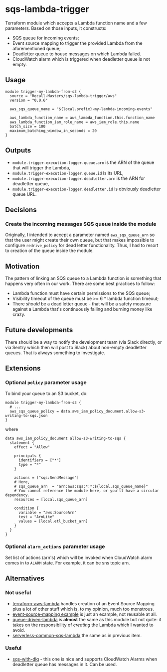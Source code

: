 # sqs-lambda-trigger

Terraform module which accepts a Lambda function name and a few parameters. Based on those inputs, it constructs:

- SQS queue for incoming events;
- Event source mapping to trigger the provided Lambda from the aforementioned queue;
- Deadletter queue to house messages on which Lambda failed.
- CloudWatch alarm which is triggered when deadletter queue is not empty.
## Usage

```hcl
module trigger-my-lambda-from-s3 {
  source = "Recall-Masters/sqs-lambda-trigger/aws"
  version = "0.0.6"

  aws_sqs_queue_name = "${local.prefix}-my-lambda-incoming-events"

  aws_lambda_function_name = aws_lambda_function.this.function_name
  aws_lambda_function_iam_role_name = aws_iam_role.this.name
  batch_size = 100
  maximum_batching_window_in_seconds = 20
}
```

## Outputs

- `module.trigger-execution-logger.queue.arn` is the ARN of the queue that will trigger the Lambda,
- `module.trigger-execution-logger.queue.id` is its URL,
- `module.trigger-execution-logger.deadletter.arn` is the ARN for deadletter queue,
- `module.trigger-execution-logger.deadletter.id` is obviously deadletter queue URL.

## Decisions

### Create the incoming messages SQS queue inside the module

Originally, I intended to accept a parameter named `aws_sqs_queue_arn` so that the user might create their own queue, but that makes impossible to configure `redrive_policy` for dead letter functionality. Thus, I had to resort to creation of the queue inside the module.


## Motivation

The pattern of linking an SQS queue to a Lambda function is something that happens very often in our work. There are some best practices to follow:

- Lambda function must have certain permissions to the SQS queue;
- Visibility timeout of the queue must be >= 6 * lambda function timeout;
- There *should* be a dead letter queue - that will be a safety measure against a Lambda that's continuously failing and burning money like crazy.

## Future developments

There should be a way to notify the development team (via Slack directly, or via Sentry which then will post to Slack) about non-empty deadletter queues. That is always something to investigate.


## Extensions

### Optional `policy` parameter usage

To bind your queue to an S3 bucket, do:

```hcl
module trigger-my-lambda-from-s3 {
  # ...
  aws_sqs_queue_policy = data.aws_iam_policy_document.allow-s3-writing-to-sqs.json
}
```

where

```hcl
data aws_iam_policy_document allow-s3-writing-to-sqs {
  statement {
    effect = "Allow"

    principals {
      identifiers = ["*"]
      type = "*"
    }

    actions = ["sqs:SendMessage"]
    # Here,
    # sqs_queue_arn  = "arn:aws:sqs:*:*:${local.sqs_queue_name}"
    # You cannot reference the module here, or you'll have a circular dependency.
    resources = [local.sqs_queue_arn]

    condition {
      variable = "aws:SourceArn"
      test = "ArnLike"
      values = [local.etl_bucket_arn]
    }
  }
}
```

### Optional `alarm_actions` parameter usage

Set list of actions (arn's) which will be invoked when CloudWatch alarm comes in to `ALARM` state.
For example, it can be sns topic arn.

## Alternatives

### Not useful

- [terraform-aws-lambda](https://github.com/terraform-aws-modules/terraform-aws-lambda) handles creation of an Event Source Mapping plus a lot of other stuff which is, to my opinion, much too monstrous.
- [event-source-mapping example](https://github.com/terraform-aws-modules/terraform-aws-lambda/blob/v1.47.0/examples/event-source-mapping/main.tf) is just an example, not reusable at all.
- [queue-driven-lambda](https://registry.terraform.io/modules/bmd/queue-driven-lambda/aws/latest) is **almost** the same as this module but not quite: it takes on the responsibility of *creating* the Lambda which I wanted to avoid.
- [serverless-common-sqs-lambda](https://registry.terraform.io/modules/vladcar/serverless-common-sqs-lambda/aws/latest?tab=inputs) the same as in previous item.

### Useful

- [sqs-with-dlq](https://registry.terraform.io/modules/damacus/sqs-with-dlq/aws/latest?tab=inputs) - this one is nice and supports CloudWatch Alarms when deadletter queue has messages in it. Can be used. 
